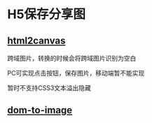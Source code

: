 # H5保存分享图

## [html2canvas](<https://html2canvas.hertzen.com/>)

跨域图片，转换的时候会将跨域图片识别为空白

PC可实现点击按钮，保存图片，移动端暂不能实现

暂时不支持CSS3文本溢出隐藏

## [dom-to-image](https://www.npmjs.com/package/dom-to-image)

